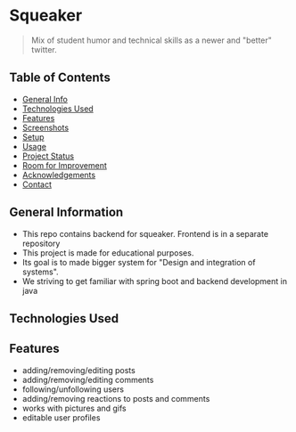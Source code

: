 # Squeaker
> Mix of student humor and technical skills as a newer and "better" twitter.


## Table of Contents
* [General Info](#general-information)
* [Technologies Used](#technologies-used)
* [Features](#features)
* [Screenshots](#screenshots)
* [Setup](#setup)
* [Usage](#usage)
* [Project Status](#project-status)
* [Room for Improvement](#room-for-improvement)
* [Acknowledgements](#acknowledgements)
* [Contact](#contact)


## General Information
- This repo contains backend for squeaker. Frontend is in a separate repository
- This project is made for educational purposes.
- Its goal is to made bigger system for "Design and integration of systems".
- We striving to get familiar with spring boot and backend development in java


## Technologies Used


## Features
- adding/removing/editing posts
- adding/removing/editing comments
- following/unfollowing users
- adding/removing reactions to posts and comments
- works with pictures and gifs
- editable user profiles

